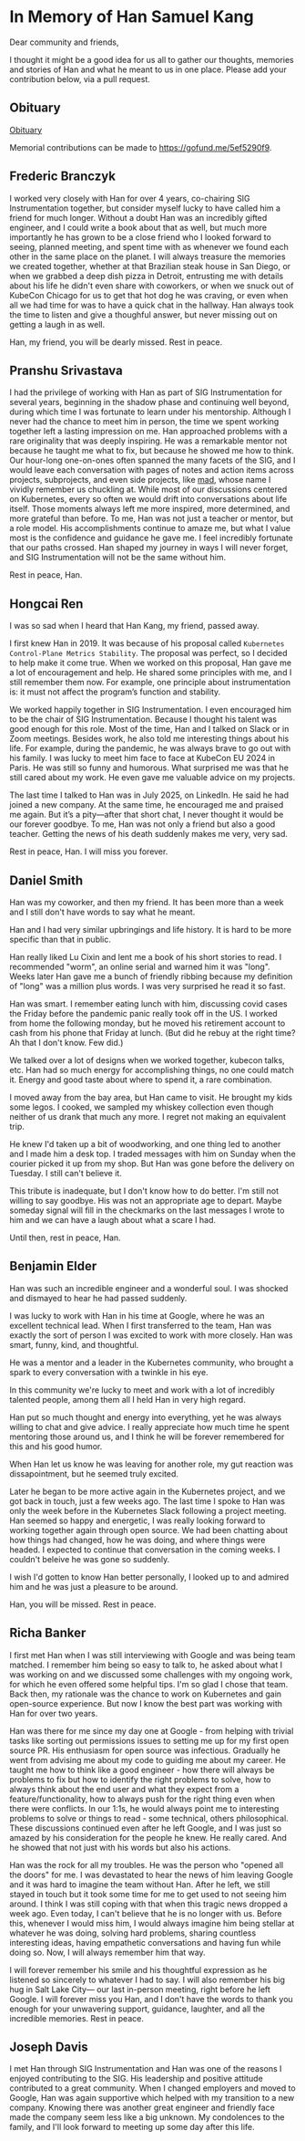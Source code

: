 # In Memory of Han Samuel Kang

Dear community and friends,

I thought it might be a good idea for us all to gather our thoughts, memories and stories of Han and what he meant to us in one place. Please add your contribution below, via a pull request.

## Obituary

[Obituary](https://www.legacy.com/us/obituaries/legacyremembers/han-kang-obituary?id=59374211)

Memorial contributions can be made to https://gofund.me/5ef5290f9.

## Frederic Branczyk

I worked very closely with Han for over 4 years, co-chairing SIG Instrumentation together, but consider myself lucky to have called him a friend for much longer. Without a doubt Han was an incredibly gifted engineer, and I could write a book about that as well, but much more importantly he has grown to be a close friend who I looked forward to seeing, planned meeting, and spent time with as whenever we found each other in the same place on the planet. I will always treasure the memories we created together, whether at that Brazilian steak house in San Diego, or when we grabbed a deep dish pizza in Detroit, entrusting me with details about his life he didn't even share with coworkers, or when we snuck out of KubeCon Chicago for us to get that hot dog he was craving, or even when all we had time for was to have a quick chat in the hallway. Han always took the time to listen and give a thoughful answer, but never missing out on getting a laugh in as well.

Han, my friend, you will be dearly missed. Rest in peace.

## Pranshu Srivastava

I had the privilege of working with Han as part of SIG Instrumentation for several years, beginning in the shadow phase and continuing well beyond, during which time I was fortunate to learn under his mentorship. Although I never had the chance to meet him in person, the time we spent working together left a lasting impression on me. Han approached problems with a rare originality that was deeply inspiring. He was a remarkable mentor not because he taught me what to fix, but because he showed me how to think. Our hour-long one-on-ones often spanned the many facets of the SIG, and I would leave each conversation with pages of notes and action items across projects, subprojects, and even side projects, like [mad](https://github.com/rexagod/mad), whose name I vividly remember us chuckling at. While most of our discussions centered on Kubernetes, every so often we would drift into conversations about life itself. Those moments always left me more inspired, more determined, and more grateful than before. To me, Han was not just a teacher or mentor, but a role model. His accomplishments continue to amaze me, but what I value most is the confidence and guidance he gave me. I feel incredibly fortunate that our paths crossed. Han shaped my journey in ways I will never forget, and SIG Instrumentation will not be the same without him.

Rest in peace, Han.

## Hongcai Ren

I was so sad when I heard that Han Kang, my friend, passed away.

I first knew Han in 2019. It was because of his proposal called `Kubernetes Control-Plane Metrics Stability`. The proposal 
was perfect, so I decided to help make it come true. When we worked on this proposal, Han gave me a lot of encouragement 
and help. He shared some principles with me, and I still remember them now. For example, one principle about instrumentation
is: it must not affect the program’s function and stability.

We worked happily together in SIG Instrumentation. I even encouraged him to be the chair of SIG Instrumentation. Because 
I thought his talent was good enough for this role. Most of the time, Han and I talked on Slack or in Zoom meetings. 
Besides work, he also told me interesting things about his life. For example, during the pandemic, he was always brave 
to go out with his family. I was lucky to meet him face to face at KubeCon EU 2024 in Paris. He was still so funny and 
humorous. What surprised me was that he still cared about my work. He even gave me valuable advice on my projects.

The last time I talked to Han was in July 2025, on LinkedIn. He said he had joined a new company. At the same time, 
he encouraged me and praised me again. But it’s a pity—after that short chat, I never thought it would be our forever goodbye.
To me, Han was not only a friend but also a good teacher. Getting the news of his death suddenly makes me very, very sad. 

Rest in peace, Han. I will miss you forever.

## Daniel Smith

Han was my coworker, and then my friend. It has been more than a week and I still don't have words to say what he meant.

Han and I had very similar upbringings and life history. It is hard to be more specific than that in public.

Han really liked Lu Cixin and lent me a book of his short stories to read. I recommended "worm", an online serial and
warned him it was "long". Weeks later Han gave me a bunch of friendly ribbing because my definition of "long" was a
million plus words. I was very surprised he read it so fast.

Han was smart. I remember eating lunch with him, discussing covid cases the Friday before the pandemic panic really took
off in the US. I worked from home the following monday, but he moved his retirement account to cash from his phone that
Friday at lunch. (But did he rebuy at the right time? Ah that I don't know. Few did.)

We talked over a lot of designs when we worked together, kubecon talks, etc. Han had so much energy for accomplishing
things, no one could match it. Energy and good taste about where to spend it, a rare combination.

I moved away from the bay area, but Han came to visit. He brought my kids some legos. I cooked, we sampled my whiskey
collection even though neither of us drank that much any more. I regret not making an equivalent trip.

He knew I'd taken up a bit of woodworking, and one thing led to another and I made him a desk top. I traded messages
with him on Sunday when the courier picked it up from my shop. But Han was gone before the delivery on Tuesday. I still
can't believe it.

This tribute is inadequate, but I don't know how to do better. I'm still not willing to say goodbye. His was not an
appropriate age to depart. Maybe someday signal will fill in the checkmarks on the last messages I wrote to him and
we can have a laugh about what a scare I had.

Until then, rest in peace, Han.

## Benjamin Elder

Han was such an incredible engineer and a wonderful soul. I was shocked and dismayed to hear he had passed suddenly.

I was lucky to work with Han in his time at Google, where he was an excellent technical lead.
When I first transferred to the team, Han was exactly the sort of person I was excited to work with more closely.
Han was smart, funny, kind, and thoughtful. 

He was a mentor and a leader in the Kubernetes community, who brought a spark to every conversation with a twinkle in his eye.

In this community we're lucky to meet and work with a lot of incredibly talented people, among them all I held Han in very high regard.

Han put so much thought and energy into everything, yet he was always willing to chat and give advice.
I really appreciate how much time he spent mentoring those around us, and I think he will be forever remembered for this and his good humor.

When Han let us know he was leaving for another role, my gut reaction was dissapointment, but he seemed truly excited.

Later he began to be more active again in the Kubernetes project, and we got back in touch, just a few weeks ago.
The last time I spoke to Han was only the week before in the Kubernetes Slack following a project meeting.
Han seemed so happy and energetic, I was really looking forward to working together again through open source.
We had been chatting about how things had changed, how he was doing, and where things were headed. I expected
to continue that conversation in the coming weeks.
I couldn't beleive he was gone so suddenly.

I wish I'd gotten to know Han better personally, I looked up to and admired him and he was just a pleasure to be around.

Han, you will be missed. Rest in peace.

## Richa Banker

I first met Han when I was still interviewing with Google and was being team matched. I remember him being so easy to talk to, he asked about what I was working on and we discussed some challenges with my ongoing work, for which he even offered some helpful tips.  I'm so glad I chose that team. Back then, my rationale was the chance to work on Kubernetes and gain open-source experience. But now I know the best part was working with Han for over two years.

Han was there for me since my day one at Google - from helping with trivial tasks like sorting out permissions issues to setting me up for my first open source PR. His enthusiasm for open source was infectious. Gradually he went from advising me about my code to guiding me about my career. He taught me how to think like a good engineer - how there will always be problems to fix but how to identify the right problems to solve, how to always think about the end user and what they expect from a feature/functionality, how to always push for the right thing even when there were conflicts. In our 1:1s, he would always point me to interesting problems to solve or things to read - some technical, others philosophical. These discussions continued even after he left Google, and I was just so amazed by his consideration for the people he knew. He really cared. And he showed that not just with his words but also his actions. 

Han was the rock for all my troubles. He was the person who "opened all the doors" for me. I was devastated to hear the news of him leaving Google and it was hard to imagine the team without Han. After he left, we still stayed in touch but it took some time for me to get used to not seeing him around. I think I was still coping with that when this tragic news dropped a week ago. Even today, I can't believe that he is no longer with us. Before this, whenever I would miss him, I would always imagine him being stellar at whatever he was doing, solving hard problems, sharing countless interesting ideas, having empathetic conversations and having fun while doing so. Now, I will always remember him that way.  

I will forever remember his smile and his thoughtful expression as he listened so sincerely to whatever I had to say. I will also remember his big hug in Salt Lake City— our last in-person meeting, right before he left Google. I will forever miss you Han, and I don't have the words to thank you enough for your unwavering support, guidance, laughter, and all the incredible memories. Rest in peace.

## Joseph Davis

I met Han through SIG Instrumentation and Han was one of the reasons I enjoyed contributing to the SIG. His leadership and positive attitude contributed to a great community.  When I changed employers and moved to Google, Han was again supportive which helped with my transition to a new company.  Knowing there was another great engineer and friendly face made the company seem less like a big unknown.  My condolences to the family, and I'll look forward to meeting up some day after this life.
